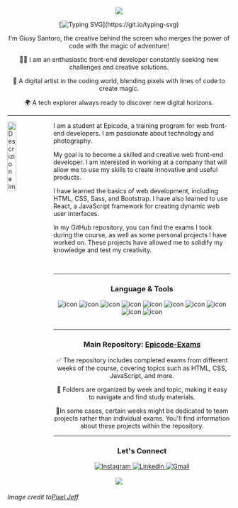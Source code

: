 <div align="center">
<img src="https://mir-s3-cdn-cf.behance.net/project_modules/max_1200/1599d7107019725.5f9d3c7bae636.gif">


  
[![Typing SVG](https://readme-typing-svg.demolab.com?font=Fira+Code&pause=1000&color=9C0C99&random=false&width=435&lines=+Hello%2C+Adventurous+Developer+Here!+;Welcome+to+my+tech+universe!)](https://git.io/typing-svg)
<p>
I'm Giusy Santoro, the creative behind the screen who merges the power of code with the magic of adventure!
  
👩‍💻 I am an enthusiastic front-end developer constantly seeking new challenges and creative solutions.

🎨 A digital artist in the coding world, blending pixels with lines of code to create magic.

🌍 A tech explorer always ready to discover new digital horizons.
</p>

<hr>

</div>


<div>
  <img src="https://raw.githubusercontent.com/MicaelliMedeiros/micaellimedeiros/master/image/computer-illustration.png" alt="Descrizione immagine" align="left" width="20%">
  <p>
I am a student at Epicode, a training program for web front-end developers. I am passionate about technology and photography.

My goal is to become a skilled and creative web front-end developer. I am interested in working at a company that will allow me to use my skills to create innovative and useful products.

I have learned the basics of web development, including HTML, CSS, Sass, and Bootstrap. I have also learned to use React, a JavaScript framework for creating dynamic web user interfaces.

In my GitHub repository, you can find the exams I took during the course, as well as some personal projects I have worked on. These projects have allowed me to solidify my knowledge and test my creativity.
</p>
</div>

<br>
<div align="center">
<hr>
<div> <!-- language icons --->
  <h3> Language & Tools </h3>
   <img src="https://github.com/Giusy-Santoro/Giusy-Santoro/assets/148851962/f127d327-0ab5-48e3-a648-15dd579abb5a" alt="icon" >
     <img src="https://github.com/Giusy-Santoro/Giusy-Santoro/assets/148851962/d21b2bbe-9ba9-41c5-9aa1-46b29ec6330e" alt="icon">
     <img src="https://github.com/Giusy-Santoro/Giusy-Santoro/assets/148851962/edc3f3e1-7371-4753-8976-8b3c24b26af0" alt="icon">
     <img src="https://github.com/Giusy-Santoro/Giusy-Santoro/assets/148851962/1bd43a07-ff91-4b31-8cc0-b01793f61e48" alt="icon">
     <img src="https://github.com/Giusy-Santoro/Giusy-Santoro/assets/148851962/5e8089f8-c73b-42a0-b194-5796d400d18d" alt="icon">
     <img src="https://github.com/Giusy-Santoro/Giusy-Santoro/assets/148851962/7dd88652-e8d5-4d91-afff-55a82d0e3459" alt="icon"> 
     <img src="https://github.com/Giusy-Santoro/Giusy-Santoro/assets/148851962/35dc4689-e8a3-4607-a3f2-5f69ff2dd725" alt="icon"> 
     <img src="https://github.com/Giusy-Santoro/Giusy-Santoro/assets/148851962/d82e78d1-045f-4941-969d-d7f3da0f73d8" alt="icon"> 
     <img src="https://github.com/Giusy-Santoro/Giusy-Santoro/assets/148851962/c5deda64-43e2-402e-9c9e-43a9d08b3c28" alt="icon"> 
     <img src="https://github.com/Giusy-Santoro/Giusy-Santoro/assets/148851962/3fc54373-babc-4986-a053-da3e6c48eb66" alt="icon"> 
</div>
<br>
  <hr>
  
  <div>
  <h3> Main Repository: <a href="https://github.com/Giusy-Santoro/Epicode-Exams">Epicode-Exams</a></h3>  
    
:white_check_mark: The repository includes completed exams from different weeks of the course, covering topics such as HTML, CSS, JavaScript, and more.

 :file_folder: Folders are organized by week and topic, making it easy to navigate and find study materials.
 
  :busts_in_silhouette:In some cases, certain weeks might be dedicated to team projects rather than individual exams. You'll find information about these projects within the repository.
  </div>
  <hr>
<div>
<!-- social-->
  <h3>Let's Connect </h3>
<a href="https://www.instagram.com/_giusysantoro_/">
  <img src="https://github.com/Giusy-Santoro/Giusy-Santoro/assets/148851962/2f186f0d-afdb-4aa0-9afa-15dd9497f64b" alt="Instagram">
</a>
<a href="https://www.linkedin.com/in/giusysantoro-frontend-developer/">
  <img src="https://github.com/Giusy-Santoro/Giusy-Santoro/assets/148851962/28ce525b-72da-43f7-b50d-54e17488a3f9" alt="Linkedin">
</a>
<a href="mailto:sntgsy@gmail.com">
  <img src="https://github.com/Giusy-Santoro/Giusy-Santoro/assets/148851962/86f5b2ee-7fd3-4a3b-8650-b96beb3da706" alt="Gmail">
</a>
</div>

<br>
 <img src="https://media2.giphy.com/media/vFKqnCdLPNOKc/giphy.gif?cid=ecf05e47azsaat63rgwcsk3d7d1dibxw278qvnquya5xl1jf&ep=v1_gifs_search&rid=giphy.gif&ct=g"> 
</div>




<h6>Image credit to<a href="https://www.behance.net/pixeljeff">Pixel Jeff</a></h6>


